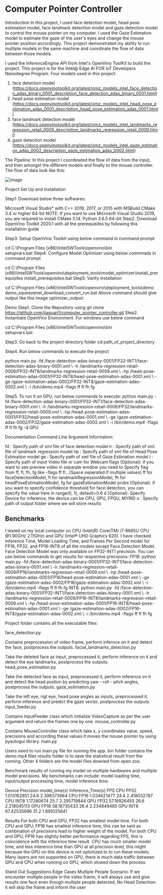 # Computer Pointer Controller

Introduction
In this project, I used face detection model, head pose estimation model, face landmark detection model and gaze detection model to control the mouse pointer on my computer.  I used the Gaze Estimation model to estimate the gaze of the user's eyes and change the mouse pointer position accordingly. This project demonstrated my ability to run multiple models in the same machine and coordinate the flow of data between those models.

I used the InferenceEngine API from Intel's OpenVino ToolKit to build the project. This project is for the Intel@ Edge AI FOR IoT Developers Nanodegree Program.
Four models used in this project:
1. face detection model (https://docs.openvinotoolkit.org/latest/omz_models_intel_face_detection_adas_binary_0001_description_face_detection_adas_binary_0001.html)
2. head pose estimation model (https://docs.openvinotoolkit.org/latest/omz_models_intel_head_pose_estimation_adas_0001_description_head_pose_estimation_adas_0001.html)
3. face landmark detection model (https://docs.openvinotoolkit.org/latest/omz_models_intel_landmarks_regression_retail_0009_description_landmarks_regression_retail_0009.html)
4. gaze detection model (https://docs.openvinotoolkit.org/latest/omz_models_intel_gaze_estimation_adas_0002_description_gaze_estimation_adas_0002.html)

The Pipeline:
In this project I coordinated the flow of data from the input, and then amongst the different models and finally to the mouse controller. The flow of data look like this:

![image](https://github.com/jiaquan1/computer_pointer_controller/blob/master/bin/pipeline.png)

Project Set Up and Installation

Step1: Download below three softwares:

Microsoft Visual Studio* with C++ 2019, 2017, or 2015 with MSBuild
CMake 3.4 or higher 64-bit NOTE: If you want to use Microsoft Visual Studio 2019, you are required to install CMake 3.14.
Python 3.6.5 64-bit
Step2. Download OpenVino Toolkit 2020.1 with all the prerequisites by following this installation guide

Step3: Setup OpenVino Toolkit using below command in command prompt

cd C:\Program Files (x86)\IntelSWTools\openvino\bin\
setupvars.bat
Step4: Configure Model Optimizer using below commnads in command prompt

cd C:\Program Files (x86)\IntelSWTools\openvino\deployment_tools\model_optimizer\install_prerequisites
install_prerequisites.bat
Step5: Varify installation

cd C:\Program Files (x86)\IntelSWTools\openvino\deployment_tools\demo\
demo_squeezenet_download_convert_run.bat
Above command should give output like this image optimizer_output:

Demo
Step1. Clone the Repository using git clone https://github.com/jiaquan1/computer_pointer_controller.git
Step2. Instantiate OpenVino Environment. For windows use below command

cd C:\Program Files (x86)\IntelSWTools\openvino\bin\
setupvars.bat

Step3. Go back to the project directory folder
cd path_of_project_directory

Step4. Run below commands to execute the project

python main.py -fd /face-detection-adas-binary-0001/FP32-INT1/face-detection-adas-binary-0001.xml \ 
-lr /landmarks-regression-retail-0009/FP32-INT8/landmarks-regression-retail-0009.xml \ 
-hp /head-pose-estimation-adas-0001/FP32-INT8/head-pose-estimation-adas-0001.xml \ 
-ge /gaze-estimation-adas-0002/FP32-INT8/gaze-estimation-adas-0002.xml \ 
-i /bin/demo.mp4 -flags ff fl fh fg

Step5. To run it on GPU, run below commands to execute:
python main.py -fd /face-detection-adas-binary-0001/FP32-INT1/face-detection-adas-binary-0001.xml \ 
-lr /landmarks-regression-retail-0009/FP32/landmarks-regression-retail-0009.xml \ 
-hp /head-pose-estimation-adas-0001/FP32/head-pose-estimation-adas-0001.xml \ 
-ge /gaze-estimation-adas-0002/FP32/gaze-estimation-adas-0002.xml \ 
-i /bin/demo.mp4 -flags ff fl fh fg -d GPU

Documentation
Command Line Argument Information:

fd : Specify path of xml file of face detection model
lr : Specify path of xml file of landmark regression model
hp : Specify path of xml file of Head Pose Estimation model
ge : Specify path of xml file of Gaze Estimation model
i : Specify path of input Video file or cam for Webcam
flags (Optional): if you want to see preview video in separate window you need to Specify flag from ff, fl, fh, fg like -flags ff fl...(Space seperated if multiple values) ff for faceDetectionModel, fl for landmarkRegressionModel, fh for headPoseEstimationModel, fg for gazeEstimationModel
probs (Optional): if you want to specify confidence threshold for face detection, you can specify the value here in range(0, 1), default=0.6
d (Optional): Specify Device for inference, the device can be CPU, GPU, FPGU, MYRID
o : Specify path of output folder where we will store results
## Benchmarks
I tested on my local computer on CPU (Intel(R) Core(TM) i7-8665U CPU @1.90GHz 2.11GHz) and GPU (Intel® UHD Graphics 620). I have checked Inference Time, Model Loading Time, and Frames Per Second model for FP16, FP32, and FP16-INT8 of all the models except Face Detection Model. Face Detection Model was only available on FP32-INT1 precision. You can use below commands to get results for respective precisions:
FP16:
python main.py -fd /face-detection-adas-binary-0001/FP32-INT1/face-detection-adas-binary-0001.xml \ 
-lr /landmarks-regression-retail-0009/FP16/landmarks-regression-retail-0009.xml \ 
-hp /head-pose-estimation-adas-0001/FP16/head-pose-estimation-adas-0001.xml \ 
-ge /gaze-estimation-adas-0002/FP16/gaze-estimation-adas-0002.xml \ 
-i /bin/demo.mp4 -flags ff fl fh fg
INT8:
python main.py -fd /face-detection-adas-binary-0001/FP32-INT1/face-detection-adas-binary-0001.xml \ 
-lr /landmarks-regression-retail-0009/FP16-INT8/landmarks-regression-retail-0009.xml \ 
-hp /head-pose-estimation-adas-0001/FP16-INT8/head-pose-estimation-adas-0001.xml \ 
-ge /gaze-estimation-adas-0002/FP16-INT8/gaze-estimation-adas-0002.xml \ 
-i /bin/demo.mp4 -flags ff fl fh fg

Project folder contains all the executable files:

face_detection.py

Contains preprocession of video frame, perform infernce on it and detect the face, postprocess the outputs.
facial_landmarks_detection.py

Take the deteted face as input, preprocessed it, perform inference on it and detect the eye landmarks, postprocess the outputs.
head_pose_estimation.py

Take the detected face as input, preprocessed it, perform inference on it and detect the head postion by predicting yaw - roll - pitch angles, postprocess the outputs.
gaze_estimation.py

Take the left eye, rigt eye, head pose angles as inputs, preprocessed it, perform inference and predict the gaze vector, postprocess the outputs.
input_feeder.py

Contains InputFeeder class which initialize VideoCapture as per the user argument and return the frames one by one.
mouse_controller.py

Contains MouseController class which take x, y coordinates value, speed, precisions and according these values it moves the mouse pointer by using pyautogui library.
main.py

Users need to run main.py file for running the app.
bin folder contains the demo.mp4 files
results folder is to save the statistical result from the running.
Other 4 folders are the model files downed from open zoo. 


Benchmark results of running my model on multiple hardwares and multiple model precisions. My benchmarks can include: model loading time, input/output processing time, model inference time.

Device	Precision model_time(s)	Inference_Time(s) FPS
CPU	FP32	1.013162851	24.6	2.398373984
CPU	FP16	1.034621477	24.4	2.418032787
CPU	INT8	1.17280674	25.7	2.295719844
GPU	FP32	57.16926455	26.6	2.218045113
GPU	FP16	58.18735433	26.4	2.234848485
GPU	INT8	67.42535996	31.2	1.891025641

Results
For both CPU and GPU, FP32 has smallest model time.
For both CPU and GPU, FP16 has smallest inference time, this can be said as combination of precisions lead to higher weight of the model.
For both CPU and GPU, FP16 has slightly better performance regarding FPS, this is coincidence with the inference time result. 
CPU has much smaller model time, and less interence time than GPU at all precision level, this might because the GPU on this device is not optimized to to run these models. Many layers are not supported on GPU, there is much data traffic between GPU and CPU when running on GPU, which slowed down the process. 

Stand Out Suggestions
Edge Cases
Multiple People Scenario: If we encounter multiple people in the video frame, it will always use and give results one face even though multiple people detected,
No Head Detection: it will skip the frame and inform the user
